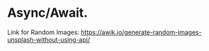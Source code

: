Async/Await.
============

Link for Random Images: 
https://awik.io/generate-random-images-unsplash-without-using-api/

